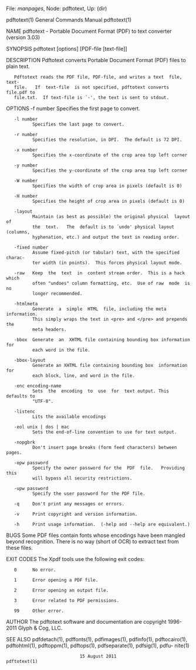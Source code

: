 File: *manpages*,  Node: pdftotext,  Up: (dir)

pdftotext(1)                General Commands Manual               pdftotext(1)



NAME
       pdftotext  -  Portable Document Format (PDF) to text converter (version
       3.03)

SYNOPSIS
       pdftotext [options] [PDF-file [text-file]]

DESCRIPTION
       Pdftotext converts Portable Document Format (PDF) files to plain text.

       Pdftotext reads the PDF file, PDF-file, and writes a text  file,  text-
       file.   If  text-file  is not specified, pdftotext converts file.pdf to
       file.txt.  If text-file is ´-', the text is sent to stdout.

OPTIONS
       -f number
              Specifies the first page to convert.

       -l number
              Specifies the last page to convert.

       -r number
              Specifies the resolution, in DPI.  The default is 72 DPI.

       -x number
              Specifies the x-coordinate of the crop area top left corner

       -y number
              Specifies the y-coordinate of the crop area top left corner

       -W number
              Specifies the width of crop area in pixels (default is 0)

       -H number
              Specifies the height of crop area in pixels (default is 0)

       -layout
              Maintain (as best as possible) the original physical  layout  of
              the  text.   The  default is to ´undo' physical layout (columns,
              hyphenation, etc.) and output the text in reading order.

       -fixed number
              Assume fixed-pitch (or tabular) text, with the specified charac-
              ter width (in points).  This forces physical layout mode.

       -raw   Keep  the  text  in  content stream order.  This is a hack which
              often "undoes" column formatting, etc.  Use of raw  mode  is  no
              longer recommended.

       -htmlmeta
              Generate  a  simple  HTML  file, including the meta information.
              This simply wraps the text in <pre> and </pre> and prepends  the
              meta headers.

       -bbox  Generate  an  XHTML file containing bounding box information for
              each word in the file.

       -bbox-layout
              Generate an XHTML file containing bounding box  information  for
              each block, line, and word in the file.

       -enc encoding-name
              Sets  the  encoding  to  use  for  text output. This defaults to
              "UTF-8".

       -listenc
              Lits the available encodings

       -eol unix | dos | mac
              Sets the end-of-line convention to use for text output.

       -nopgbrk
              Don't insert page breaks (form feed characters) between pages.

       -opw password
              Specify the owner password for the  PDF  file.   Providing  this
              will bypass all security restrictions.

       -upw password
              Specify the user password for the PDF file.

       -q     Don't print any messages or errors.

       -v     Print copyright and version information.

       -h     Print usage information.  (-help and --help are equivalent.)

BUGS
       Some  PDF  files contain fonts whose encodings have been mangled beyond
       recognition.  There is no way (short of OCR) to extract text from these
       files.

EXIT CODES
       The Xpdf tools use the following exit codes:

       0      No error.

       1      Error opening a PDF file.

       2      Error opening an output file.

       3      Error related to PDF permissions.

       99     Other error.

AUTHOR
       The  pdftotext software and documentation are copyright 1996-2011 Glyph
       & Cog, LLC.

SEE ALSO
       pdfdetach(1),  pdffonts(1),  pdfimages(1),  pdfinfo(1),  pdftocairo(1),
       pdftohtml(1), pdftoppm(1), pdftops(1), pdfseparate(1), pdfsig(1), pdfu-
       nite(1)



                                15 August 2011                    pdftotext(1)
